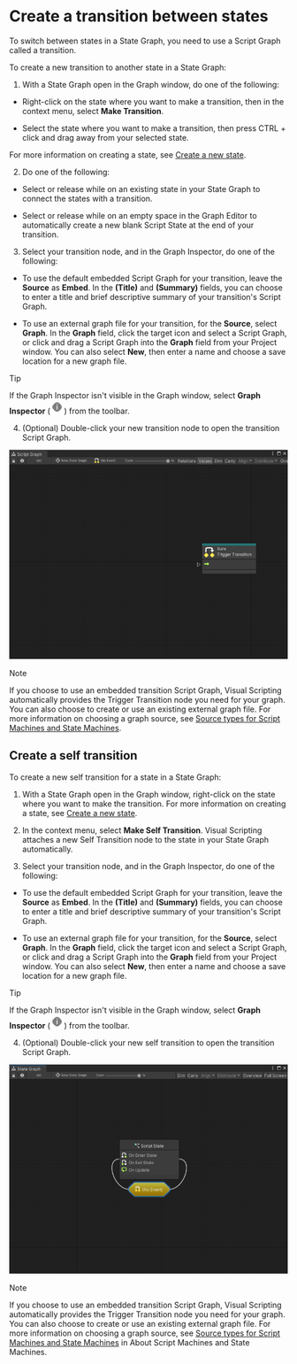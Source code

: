 # Create a transition between states

To switch between states in a State Graph, you need to use a Script Graph called a transition.  

To create a new transition to another state in a State Graph:

1. With a State Graph open in the Graph window, do one of the following:

  - Right-click on the state where you want to make a transition, then in the context menu, select **Make Transition**.

  - Select the state where you want to make a transition, then press CTRL + click and drag away from your selected state. 

  For more information on creating a state, see [Create a new state](vs-create-state.md). 

2. Do one of the following: 

  - Select or release while on an existing state in your State Graph to connect the states with a transition. 

  - Select or release while on an empty space in the Graph Editor to automatically create a new blank Script State at the end of your transition. 

3. Select your transition node, and in the Graph Inspector, do one of the following: 

  - To use the default embedded Script Graph for your transition, leave the **Source** as **Embed**. In the **(Title)** and **(Summary)** fields, you can choose to enter a title and brief descriptive summary of your transition's Script Graph. 

  - To use an external graph file for your transition, for the **Source**, select **Graph**. In the **Graph** field, click the target icon and select a Script Graph, or click and drag a Script Graph into the **Graph** field from your Project window. 
  You can also select **New**, then enter a name and choose a save location for a new graph file. 

  > [!TIP]
  > If the Graph Inspector isn't visible in the Graph window, select **Graph Inspector** (![The Graph Inspector icon](images/vs-graph-inspector-icon.png)) from the toolbar.

4. (Optional) Double-click your new transition node to open the transition Script Graph. 

![An image of a new blank transition Script Graph open in the Graph window](images/vs-states-transition-graph-blank.png)

> [!NOTE]
> If you choose to use an embedded transition Script Graph, Visual Scripting automatically provides the Trigger Transition node you need for your graph. You can also choose to create or use an existing external graph file. For more information on choosing a graph source, see [Source types for Script Machines and State Machines](vs-graph-machine-types.md#source-types-for-script-machines-and-state-machines). 

## Create a self transition

To create a new self transition for a state in a State Graph: 

1. With a State Graph open in the Graph window, right-click on the state where you want to make the transition. 
  For more information on creating a state, see [Create a new state](vs-create-state.md).

2. In the context menu, select **Make Self Transition**. 
  Visual Scripting attaches a new Self Transition node to the state in your State Graph automatically. 

3. Select your transition node, and in the Graph Inspector, do one of the following: 

  - To use the default embedded Script Graph for your transition, leave the **Source** as **Embed**. In the **(Title)** and **(Summary)** fields, you can choose to enter a title and brief descriptive summary of your transition's Script Graph. 

  - To use an external graph file for your transition, for the **Source**, select **Graph**. In the **Graph** field, click the target icon and select a Script Graph, or click and drag a Script Graph into the **Graph** field from your Project window. 
  You can also select **New**, then enter a name and choose a save location for a new graph file. 

  > [!TIP] 
  > If the Graph Inspector isn't visible in the Graph window, select **Graph Inspector** (![The Graph Inspector icon](images/vs-graph-inspector-icon.png)) from the toolbar.

4. (Optional) Double-click your new self transition to open the transition Script Graph. 

![An image of a State Graph with a Script State node that has a self transition.](images/vs-states-self-transition.png)

> [!NOTE]
> If you choose to use an embedded transition Script Graph, Visual Scripting automatically provides the Trigger Transition node you need for your graph. You can also choose to create or use an existing external graph file. For more information on choosing a graph source, see [Source types for Script Machines and State Machines](vs-graph-machine-types.md#source-types-for-script-machines-and-state-machines) in About Script Machines and State Machines.  



